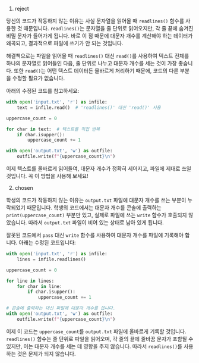 1. reject

당신의 코드가 작동하지 않는 이유는 사실 문자열을 읽어올 때 `readlines()` 함수를 사용한 것 때문입니다. `readlines()`는 문자열을 줄 단위로 읽어오지만, 각 줄 끝에 숨겨진 비밀 문자가 들어가게 됩니다. 바로 이 점 때문에 대문자 개수를 계산해야 하는 데이터가 왜곡되고, 결과적으로 파일에 쓰기가 안 되는 것입니다.

해결책으로는 파일을 읽어올 때 `readlines()` 대신 `read()`를 사용하여 텍스트 전체를 하나의 문자열로 읽어들인 다음, 줄 단위로 나누고 대문자 개수를 세는 것이 가장 좋습니다. 또한 `read()`는 어떤 텍스트 데이터든 올바르게 처리하기 때문에, 코드의 다른 부분을 수정할 필요가 없습니다.

아래의 수정된 코드를 참고하세요:

```python
with open('input.txt', 'r') as infile:
    text = infile.read()  # 'readlines()' 대신 'read()' 사용

uppercase_count = 0

for char in text:  # 텍스트를 직접 반복
    if char.isupper():
        uppercase_count += 1

with open('output.txt', 'w') as outfile:
    outfile.write(f"{uppercase_count}\n")
```

이제 텍스트를 올바르게 읽어들여, 대문자 개수가 정확히 세어지고, 파일에 제대로 쓰일 것입니다. 꼭 이 방법을 사용해 보세요!

2. chosen

학생의 코드가 작동하지 않는 이유는 `output.txt` 파일에 대문자 개수를 쓰는 부분이 누락되었기 때문입니다. 학생의 코드에서는 대문자 개수를 콘솔에 출력하는 `print(uppercase_count)` 부분만 있고, 실제로 파일에 쓰는 `write` 함수가 호출되지 않았습니다. 따라서 `output.txt` 파일이 비어 있는 상태로 남아 있게 됩니다.

잘못된 코드에서 `pass` 대신 `write` 함수를 사용하여 대문자 개수를 파일에 기록해야 합니다. 아래는 수정된 코드입니다:

```python
with open('input.txt', 'r') as infile:
    lines = infile.readlines()

uppercase_count = 0

for line in lines:
    for char in line:
        if char.isupper():
            uppercase_count += 1

# 콘솔에 출력하는 대신 파일에 대문자 개수를 씁니다.
with open('output.txt', 'w') as outfile:
    outfile.write(f"{uppercase_count}\n")
```

이제 이 코드는 `uppercase_count`를 `output.txt` 파일에 올바르게 기록할 것입니다. `readlines()` 함수는 줄 단위로 파일을 읽어오며, 각 줄의 끝에 줄바꿈 문자가 포함될 수 있지만, 이는 대문자 개수를 세는 데 영향을 주지 않습니다. 따라서 `readlines()`를 사용하는 것은 문제가 되지 않습니다.

